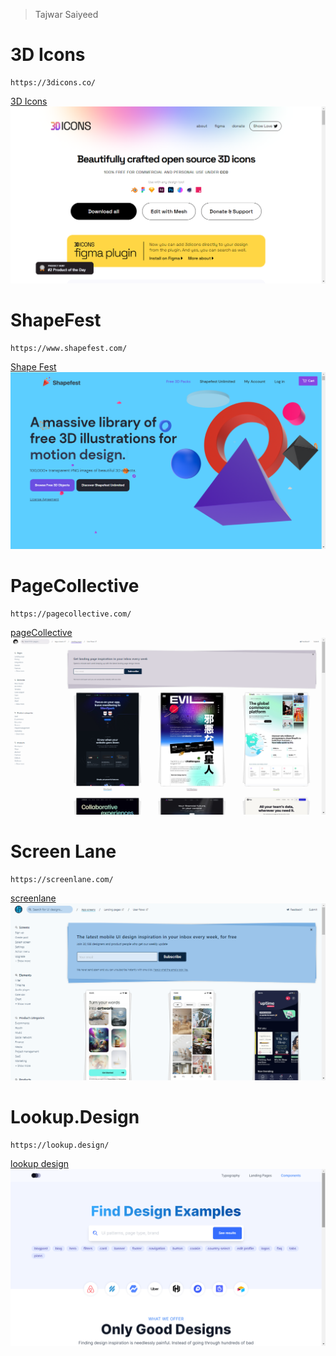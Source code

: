 > Tajwar Saiyeed

# 3D Icons

```
https://3dicons.co/
```

[3D Icons](https://3dicons.co/)
![3D icons](website/3dicons.png)

# ShapeFest

```
https://www.shapefest.com/
```

[Shape Fest](https://www.shapefest.com/)
![shapefest](website/shapefest.png)

# PageCollective

```
https://pagecollective.com/
```

[pageCollective](https://pagecollective.com/)
![pageCollective](website/pagecollective.png)

# Screen Lane

```
https://screenlane.com/
```

[screenlane](https://screenlane.com/)
![screen lane](website/screenlane.png)

# Lookup.Design

```
https://lookup.design/
```

[lookup design](https://lookup.design/)
![lookup design](website/lookupDesign.png)
